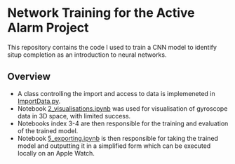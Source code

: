 # Network Training for the Active Alarm Project
This repository contains the code I used to train a CNN model to identify situp completion as an introduction to neural networks.
## Overview 
- A class controlling the import and access to data is implemeneted in [ImportData.py](https://github.com/THartigan/AATraining/blob/main/importData.py).
- Notebook [2_visualisations.ipynb](https://github.com/THartigan/AATraining/blob/main/2_visualisations.ipynb) was used for visualisation of gyroscope data in 3D space, with limited success.
- Notebooks index 3-4 are then responsible for the training and evaluation of the trained model.
- Notebook [5_exporting.ipynb](https://github.com/THartigan/AATraining/blob/main/5_exporting.ipynb) is then responsible for taking the trained model and outputting it in a simplified form which can be executed locally on an Apple Watch.
